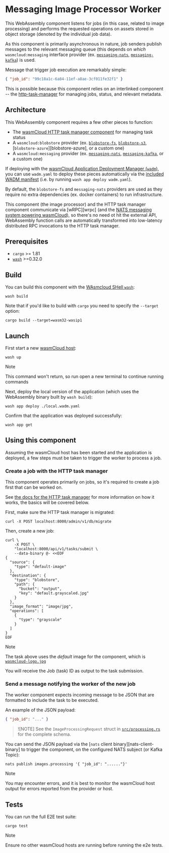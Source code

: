# Messaging Image Processor Worker

This WebAssembly component listens for jobs (in this case, related to image processing) and performs the requested operations on assets stored in object storage (denoted by the individual job data).

As this component is primarily asynchronous in nature, job senders publish messages to the relevant messaging queue (this depends on *which* `wasmcloud:messaging` interface provider (ex. [`messaging-nats`][provider-messaging-nats], [`messaging-kafka`][provider-messaging-kafka]) is used.

Message that trigger job execution are remarkably simple:

```json
{ "job_id": "99c18a1c-6a84-11ef-a8ae-3cf011fe32f1" }
```

This is possible because this component relies on an interlinked component -- the [http-task-manager][component-http-task-manager] for managing jobs, status, and relevant metadata.

[provider-messaging-nats]: https://github.com/wasmCloud/wasmCloud/tree/main/crates/provider-messaging-nats
[provider-messaging-kafka]: https://github.com/wasmCloud/wasmCloud/tree/main/crates/provider-messaging-kafka
[component-http-task-manager]: https://github.com/wasmCloud/wasmCloud/tree/main/examples/rust/components/http-task-manager

## Architecture

This WebAssembly component requires a few other pieces to function:

- The [wasmCloud HTTP task manager component][component-http-task-manager] for managing task status
- A `wasmcloud:blobstore` provider (ex. [`blobstore-fs`][provider-blobstore-fs], [`blobstore-s3`][provider-blobstore-s3], [`blobstore-azure`][blobstore-azure], or a custom one)
- A `wasmcloud:messaging` provider (ex. [`messaging-nats`][provider-messaging-nats], [`messaging-kafka`][provider-messaging-kafka], or a custom one)

If deploying with the [wasmCloud Application Deployment Manager (`wadm`)][wadm], you can use `wadm.yaml` to deploy these pieces automatically via the [included WADM manifest](./wadm.yaml) (i.e. by running `wash app deploy wadm.yaml`).

By default, the `blobstore-fs` and `messaging-nats` providers are used as they require no extra dependencies (ex. docker containers) to run infrastructure.

This component (the image processor) and the HTTP task manager component communicate via [wRPC][wrpc] (and the [NATS messaging system powering wasmCloud][nats]), so there's no need ot hit the external API, WebAssembly function calls are automatically transformed into low-latency distributed RPC invocations to the HTTP task manager.

[nats]: https://wasmcloud.com/docs/deployment/nats/cluster-config
[wasmcloud-wrpc]: https://wasmcloud.com/docs/reference/glossary#wrpc
[provider-blobstore-fs]: https://github.com/wasmCloud/wasmCloud/tree/main/crates/provider-blobstore-fs
[provider-blobstore-s3]: https://github.com/wasmCloud/wasmCloud/tree/main/crates/provider-blobstore-s3
[provider-blobstore-azure]: https://github.com/wasmCloud/wasmCloud/tree/main/crates/provider-blobstore-azure
[wadm]: https://github.com/wasmCloud/wadm

## Prerequisites

- `cargo` >= 1.81
- [`wash`](https://wasmcloud.com/docs/installation) >=0.32.0

## Build

You can build this component with the [WAsmcloud SHell `wash`][wash]:

```console
wash build
```

Note that if you'd like to build with `cargo` you need to specify the `--target` option:

```console
cargo build --target=wasm32-wasip1
```

[wash]: https://wasmcloud.com/docs/cli

## Launch

First start a new [wasmCloud host][wasmcloud-docs-host]:

```console
wash up
```

> [!NOTE]
> This command won't return, so run open a new terminal to continue running commands

Next, deploy the local version of the application (which uses the WebAssembly binary built by `wash build`):

```console
wash app deploy ./local.wadm.yaml
```

Confirm that the application was deployed successfully:

```console
wash app get
```

[wasmcloud-docs-host]: https://wasmcloud.com/docs/concepts/hosts

## Using this component

Assuming the wasmCloud host has been started and the application is deployed, a few steps must be taken to trigger the worker to process a job.

### Create a job with the HTTP task manager

This component operates primarily on jobs, so it's required to create a job first that can be worked on.

See [the docs for the HTTP task manager][component-http-task-manager] for more information on how it works, the basics will be covered below.

First, make sure the HTTP task manager is migrated:

```console
curl -X POST localhost:8000/admin/v1/db/migrate
```

Then, create a new job:

```console
curl \
    -X POST \
    "localhost:8000/api/v1/tasks/submit \
    --data-binary @- <<EOF
{
  "source": {
    "type": "default-image"
  },
  "destination": {
    "type": "blobstore",
    "path": {
      "bucket": "output",
      "key": "default.grayscaled.jpg"
    }
  },
  "image_format": "image/jpg",
  "operations": [
    {
      "type": "grayscale"
    }
  ]
}
EOF
```

> [!NOTE]
> The task above uses the *default* image for the component, which is [`wasmcloud-logo.jpg`](./wasmcloud-logo.jpg) 

You will receive the Job (task) ID as output to the task submission.

### Send a message notifying the worker of the new job

The worker component expects incoming message to be JSON that are formatted to include the task to be executed.

An example of the JSON payload:

```json
{ "job_id": "..." }
```

> ![NOTE]
> See the `ImageProcessingRequest` struct in [`src/processing.rs`](./src/processing.rs) for the complete schema.

You can send the JSON payload via the [`nats` client binary][nats-client-binary] to trigger the component, on the configured NATS subject (or Kafka Topic):

```
nats publish images.processing '{ "job_id": "......"}'
```

> [!NOTE]
> You may encounter errors, and it is best to monitor the wasmCloud host output for errors reported from the provider or host.


## Tests

You can run the full E2E test suite:

```console
cargo test
```

> [!NOTE]
> Ensure no other wasmCloud hosts are running before running the e2e tests.
